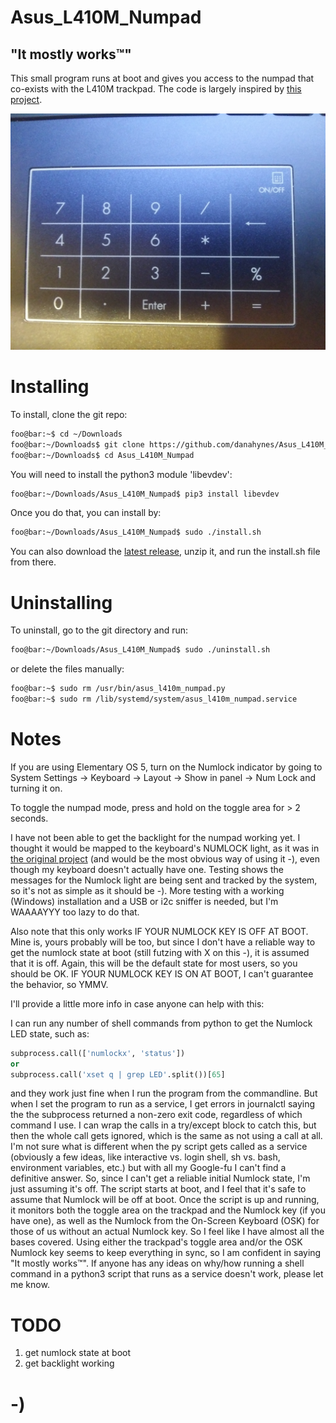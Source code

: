 <!----------------------------------------------------------------------------->
<!-- Filename: README.md                                       /          \  -->
<!-- Project : Asus_L410M_Numpad                              |     ()     | -->
<!-- Date    : 02/17/2019                                     |            | -->
<!-- Author  : Dana Hynes                                     |   \____/   | -->
<!-- License : WTFPLv2                                         \          /  -->
<!----------------------------------------------------------------------------->

# Asus_L410M_Numpad
## "It mostly works™"

This small program runs at boot and gives you access to the numpad that co-exists with the L410M trackpad.
The code is largely inspired by [this project](https://gitlab.com/Thraen/gx735_touchpad_numpad).

![](numpad.jpg)

# Installing

To install, clone the git repo:
```bash
foo@bar:~$ cd ~/Downloads
foo@bar:~/Downloads$ git clone https://github.com/danahynes/Asus_L410M_Numpad
foo@bar:~/Downloads$ cd Asus_L410M_Numpad
```

You will need to install the python3 module 'libevdev':
```bash
foo@bar:~/Downloads/Asus_L410M_Numpad$ pip3 install libevdev
```

Once you do that, you can install by:
```bash
foo@bar:~/Downloads/Asus_L410M_Numpad$ sudo ./install.sh
```
You can also download the [latest release](http://github.com/danahynes/Asus_L410M_Numpad/releases/latest), unzip it, and run the install.sh file from there.

# Uninstalling

To uninstall, go to the git directory and run:
```bash
foo@bar:~/Downloads/Asus_L410M_Numpad$ sudo ./uninstall.sh
```

or delete the files manually:
```bash
foo@bar:~$ sudo rm /usr/bin/asus_l410m_numpad.py
foo@bar:~$ sudo rm /lib/systemd/system/asus_l410m_numpad.service
```

# Notes

If you are using Elementary OS 5, turn on the Numlock indicator by going to System Settings -> Keyboard -> Layout -> Show in panel -> Num Lock and turning it on.

To toggle the numpad mode, press and hold on the toggle area for > 2 seconds.

I have not been able to get the backlight for the numpad working yet. I thought it would be mapped to the keyboard's NUMLOCK light, as it was in [the original project](https://gitlab.com/Thraen/gx735_touchpad_numpad) (and would be the most obvious way of using it -), even though my keyboard doesn't actually have one. Testing shows the messages for the Numlock light are being sent and tracked by the system, so it's not as simple as it should be -). More testing with a working (Windows) installation and a USB or i2c sniffer is needed, but I'm WAAAAYYY too lazy to do that.

Also note that this only works IF YOUR NUMLOCK KEY IS OFF AT BOOT. Mine is, yours probably will be too, but since I don't have a reliable way to get the numlock state at boot (still futzing with X on this -),  it is assumed that it is off. Again, this will be the default state for most users, so you should be OK. IF YOUR NUMLOCK KEY IS ON AT BOOT, I can't guarantee the behavior, so YMMV.

I'll provide a little more info in case anyone can help with this:

I can run any number of shell commands from python to get the Numlock LED state, such as:
```python
subprocess.call(['numlockx', 'status'])
or
subprocess.call('xset q | grep LED'.split())[65]
```
and they work just fine when I run the program from the commandline. But when I set the program to run as a service, I get errors in journalctl saying the the subprocess returned a non-zero exit code, regardless of which command I use. I can wrap the calls in a try/except block to catch this, but then the whole call gets ignored, which is the same as not using a call at all. I'm not sure what is different when the py script gets called as a service (obviously a few ideas, like interactive vs. login shell, sh vs. bash, environment variables, etc.) but with all my Google-fu I can't find a definitive answer. So, since I can't get a reliable initial Numlock state, I'm just assuming it's off. The script starts at boot, and I feel that it's safe to assume that Numlock will be off at boot. Once the script is up and running, it monitors both the toggle area on the trackpad and the Numlock key (if you have one), as well as the Numlock from the On-Screen Keyboard (OSK) for those of us without an actual Numlock key. So I feel like I have almost all the bases covered. Using either the trackpad's toggle area and/or the OSK Numlock key seems to keep everything in sync, so I am confident in saying "It mostly works™". If anyone has any ideas on why/how running a shell command in a python3 script that runs as a service doesn't work, please let me know.

# TODO

1. get numlock state at boot
1. get backlight working

# -)
